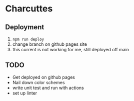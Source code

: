 # Charcuttes

## Deployment
1. `npm run deploy`
1. change branch on github pages site
1. this current is not working for me, still deployed off main

## TODO
- Get deployed on github pages
- Nail down color schemes
- write unit test and run with actions
- set up linter 
